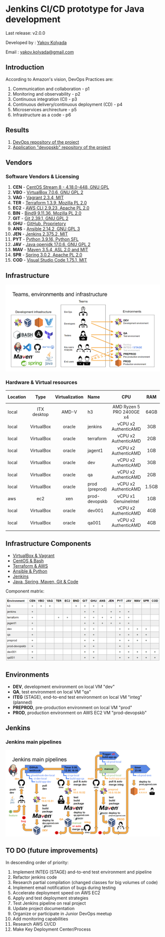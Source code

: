 # Jenkins CI/CD prototype for Java development

Last release: v2.0.0

Developed by : [Yakov Kolyada](https://github.com/y-kolyada)

Email : [yakov.kolyada@gmail.com](mailto:yakov.kolyada@gmail.com)


## Introduction

According to Amazon's vision, DevOps Practices are:
1. Communication and collaboration - p1
2. Monitoring and observability - p2
3. Continuous integration (CI) - p3
4. Continuous delivery/continuous deployment (CD) - p4
5. Microservices archirecture - p5
6. Infrastructure as a code - p6


## Results

1. [DevOps repository of the project](https://github.com/y-kolyada/final-project-devops)
2. [Application "devopskb" repository of the project](https://github.com/y-kolyada/devopskb)


## Vendors

### Software Vendors & Licensing

1. **CEN** - [CentOS Stream 8 - 4.18.0-448, GNU GPL](https://www.centos.org/centos-stream/)
2. **VBO** - [VirtualBox 7.0.6, GNU GPL 2](https://www.virtualbox.org/)
3. **VAG** - [Vagrant 2.3.4, MIT](https://developer.hashicorp.com/vagrant)
4. **TER** - [Terraform 1.3.9, Mozilla PL 2.0](https://www.terraform.io/)
5. **EC2** - [AWS CLI 2.9.23, Apache PL 2.0](https://www.ansible.com/)
6. **BIN** - [Bind9 9.11.36, Mozilla PL 2.0](https://www.isc.org/)
7. **GIT** - [Git 2.39.1, GNU GPL 2](https://git-scm.com/)
8. **GHU** - [GitHub, Proprietory](https://docs.github.com/en/repositories/managing-your-repositorys-settings-and-features/customizing-your-repository/licensing-a-repository)
9. **ANS** - [Ansible 2.14.2, GNU GPL 3](https://www.ansible.com/)
10. **JEN** - [Jenkins 2.375.2, MIT](https://www.jenkins.io/)
11. **PYT** - [Python 3.9.16, Python SFL](https://www.python.org/)
12. **JAV** - [Java openjdk 17.0.6, GNU GPL 2](https://openjdk.org/)
13. **MAV** - [Maven 3.5.4, ASL 2.0 and MIT](https://maven.apache.org/)
14. **SPR** - [Spring 3.0.2, Apache PL 2.0](https://spring.io/)
15. **COD** - [Visual Studio Code 1.75.1, MIT](https://code.visualstudio.com/license)


## Infrastructure

![Teams, environments and infrastructure](/docs/doc_teams_environments_infrastructure_1.png)

### Hardware & Virtual resources
| Location | Type         | Virtualization | Name          | CPU                        | RAM   | HDD   | FS Type |
|:---------|:------------:|:--------------:|:--------------|:--------------------------:|:-----:|:-----:|:-------:|
| local    | ITX desktop  | AMD-V          | h3            | AMD Ryzen 5 PRO 2400GE x4  | 64GB  | 1TB   | xfs     |
| local    | VirtualBox   | oracle         | jenkins       | vCPU x2 AuthenticAMD       | 3GB   | 12GB  | xfs     |
| local    | VirtualBox   | oracle         | terraform     | vCPU x2 AuthenticAMD       | 2GB   | 10GB  | xfs     |
| local    | VirtualBox   | oracle         | jagent1       | vCPU x2 AuthenticAMD       | 1GB   | 10GB  | xfs     |
| local    | VirtualBox   | oracle         | dev           | vCPU x2 AuthenticAMD       | 3GB   | 10GB  | xfs     |
| local    | VirtualBox   | oracle         | qa            | vCPU x2 AuthenticAMD       | 2GB   | 10GB  | xfs     |
| local    | VirtualBox   | oracle         | prod (preprod)| vCPU x2 AuthenticAMD       | 1.5GB | 10GB  | xfs     |
| aws      | ec2          | xen            | prod-devopskb | vCPU x1 GenuineIntel       | 1GB   | 10GB  | xfs     |
| local    | VirtualBox   | oracle         | dev001        | vCPU x2 AuthenticAMD       | 4GB   | 15GB  | xfs     |
| local    | VirtualBox   | oracle         | qa001         | vCPU x2 AuthenticAMD       | 4GB   | 15GB  | xfs     |
|          |              |                |               |                            |       |       |         |


## Infrastructure Components


- [VirtualBox & Vagrant](https://github.com/y-kolyada/final-project-devops/tree/main/vagrant)
- [CentOS & Bash](https://github.com/y-kolyada/final-project-devops/tree/main/bash)
- [Terraform & AWS](https://github.com/y-kolyada/final-project-devops/tree/main/terraform)
- [Ansible & Python](https://github.com/y-kolyada/final-project-devops/tree/main/ansible)
- [Jenkins](https://github.com/y-kolyada/final-project-devops/tree/main/jenkins)
- [Java, Spring, Maven, Git & Code](https://github.com/y-kolyada/devopskb)

Component matrix:

![Component matrix](/docs/doc_component_matrix_1.png)

## Environments

- **DEV**, development environment on local VM "dev"
- **QA**, test environment on local VM "qa"
- **ITEG** (STAGE), end-to-end test environment on local VM "integ" (planned)
- **PREPROD**, pre-production environment on local VM "prod"
- **PROD**, production environment on AWS EC2 VM "prod-devopskb"


## Jenkins

### Jenkins main pipelines

![Jenkins main pipelines](/docs/doc_jenkins_main_pipelines_1.png)


## TO DO (future improvements)

In descending order of priority:

1. Implement INTEG (STAGE) and-to-end test environment and pipeline
2. Refactor jenkins code
3. Research partial compilation (changed classes for big volumes of code)
4. Implement email notification of bugs during testing
5. Accelerate deployment speed on AWS EC2
6. Apply and test deployment strategies
7. Test Jenkins pipeline on real project
8. Update project documentation
9. Organize or participate in Junior DevOps meetup
10. Add monitoring capabilities
11. Research AWS CI/CD
12. Make Key Deployment Center/Process